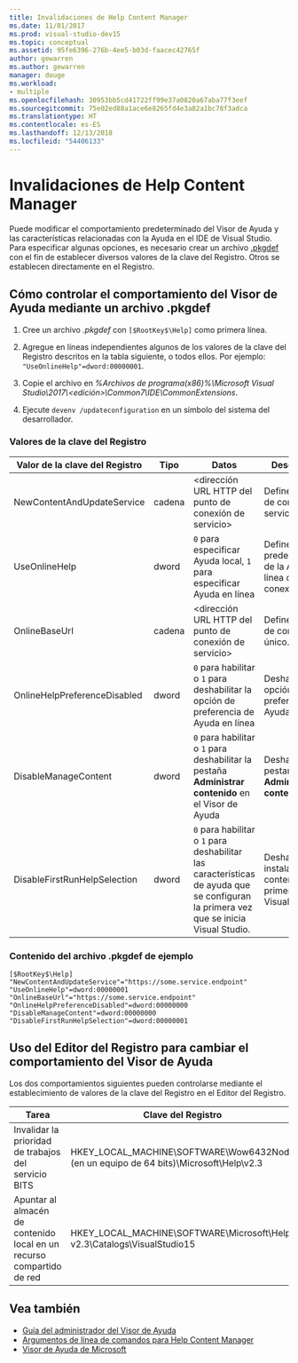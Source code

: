```yaml
---
title: Invalidaciones de Help Content Manager
ms.date: 11/01/2017
ms.prod: visual-studio-dev15
ms.topic: conceptual
ms.assetid: 95fe6396-276b-4ee5-b03d-faacec42765f
author: gewarren
ms.author: gewarren
manager: douge
ms.workload:
- multiple
ms.openlocfilehash: 30953bb5cd41722ff99e37a0820a67aba77f3eef
ms.sourcegitcommit: 75e02ed88a1ace6e8265fd4e3a82a1bc78f3adca
ms.translationtype: HT
ms.contentlocale: es-ES
ms.lasthandoff: 12/13/2018
ms.locfileid: "54406133"
---
```

# <a name="help-content-manager-overrides"></a>Invalidaciones de Help Content Manager

Puede modificar el comportamiento predeterminado del Visor de Ayuda y las características relacionadas con la Ayuda en el IDE de Visual Studio. Para especificar algunas opciones, es necesario crear un archivo [.pkgdef](https://blogs.msdn.microsoft.com/visualstudio/2009/12/18/whats-a-pkgdef-and-why/) con el fin de establecer diversos valores de la clave del Registro. Otros se establecen directamente en el Registro.

## <a name="how-to-control-help-viewer-behavior-by-using-a-pkgdef-file"></a>Cómo controlar el comportamiento del Visor de Ayuda mediante un archivo .pkgdef

1. Cree un archivo *.pkgdef* con `[$RootKey$\Help]` como primera línea.

2. Agregue en líneas independientes algunos de los valores de la clave del Registro descritos en la tabla siguiente, o todos ellos. Por ejemplo: `"UseOnlineHelp"=dword:00000001`.

3. Copie el archivo en *%Archivos de programa(x86)%\Microsoft Visual Studio\2017\\<edición\>\Common7\IDE\CommonExtensions*.

4. Ejecute `devenv /updateconfiguration` en un símbolo del sistema del desarrollador.

### <a name="registry-key-values"></a>Valores de la clave del Registro

|Valor de la clave del Registro|Tipo|Datos|Descripción|
|------------------|----|----|-----------|
|NewContentAndUpdateService|cadena|\<dirección URL HTTP del punto de conexión de servicio\>|Define un punto de conexión de servicio único.|
|UseOnlineHelp|dword|`0` para especificar Ayuda local, `1` para especificar Ayuda en línea|Define el valor predeterminado de la Ayuda en línea o sin conexión.|
|OnlineBaseUrl|cadena|\<dirección URL HTTP del punto de conexión de servicio\>|Define un punto de conexión F1 único.|
|OnlineHelpPreferenceDisabled|dword|`0` para habilitar o `1` para deshabilitar la opción de preferencia de Ayuda en línea|Deshabilita la opción de preferencia de Ayuda en línea.|
|DisableManageContent|dword|`0` para habilitar o `1` para deshabilitar la pestaña **Administrar contenido** en el Visor de Ayuda|Deshabilite la pestaña **Administrar contenido**|
|DisableFirstRunHelpSelection|dword|`0` para habilitar o `1` para deshabilitar las características de ayuda que se configuran la primera vez que se inicia Visual Studio.|Deshabilita la instalación de contenido en el primer inicio de Visual Studio.|

### <a name="example-pkgdef-file-contents"></a>Contenido del archivo .pkgdef de ejemplo

```pkgdef
[$RootKey$\Help]
"NewContentAndUpdateService"="https://some.service.endpoint"
"UseOnlineHelp"=dword:00000001
"OnlineBaseUrl"="https://some.service.endpoint"
"OnlineHelpPreferenceDisabled"=dword:00000000
"DisableManageContent"=dword:00000000
"DisableFirstRunHelpSelection"=dword:00000001
```

## <a name="use-registry-editor-to-change-help-viewer-behavior"></a>Uso del Editor del Registro para cambiar el comportamiento del Visor de Ayuda

Los dos comportamientos siguientes pueden controlarse mediante el establecimiento de valores de la clave del Registro en el Editor del Registro.

|Tarea|Clave del Registro|Valor|Datos|
|----------|-----|------|----|
|Invalidar la prioridad de trabajos del servicio BITS|HKEY_LOCAL_MACHINE\SOFTWARE\Wow6432Node (en un equipo de 64 bits)\Microsoft\Help\v2.3|BITSPriority|**foreground**, **high**, **normal** o **low**|
|Apuntar al almacén de contenido local en un recurso compartido de red|HKEY_LOCAL_MACHINE\SOFTWARE\Microsoft\Help\ v2.3\Catalogs\VisualStudio15|LocationPath|"*ContentStoreNetworkShare*"|

## <a name="see-also"></a>Vea también

- [Guía del administrador del Visor de Ayuda](../help-viewer/administrator-guide.md)
- [Argumentos de línea de comandos para Help Content Manager](../help-viewer/command-line-arguments.md)
- [Visor de Ayuda de Microsoft](../help-viewer/overview.md)